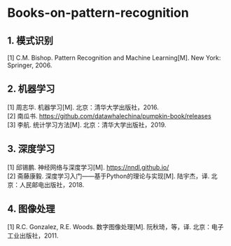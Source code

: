 # Books-on-pattern-recognition

## 1. 模式识别
[1] C.M. Bishop. Pattern Recognition and Machine Learning[M]. New York: Springer, 2006.
## 2. 机器学习
[1] 周志华. 机器学习[M]. 北京：清华大学出版社，2016.  
[2] 南瓜书. https://github.com/datawhalechina/pumpkin-book/releases  
[3] 李航. 统计学习方法[M]. 北京：清华大学出版社，2019.
## 3. 深度学习
[1] 邱锡鹏. 神经网络与深度学习[M]. https://nndl.github.io/  
[2] 斋藤康毅. 深度学习入门——基于Python的理论与实现[M]. 陆宇杰，译. 北京：人民邮电出版社，2018.
## 4. 图像处理
[1] R.C. Gonzalez, R.E. Woods. 数字图像处理[M]. 阮秋琦，等，译. 北京：电子工业出版社，2011.

